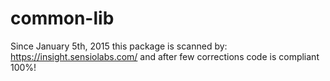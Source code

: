 common-lib
==========
Since January 5th, 2015 this package is scanned by: https://insight.sensiolabs.com/ and after few corrections code is compliant 100%!
